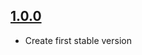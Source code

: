 ## [1.0.0](https://github.com/SDOSLabs/ALTENLoggerConsole/tree/1.0.0)

- Create first stable version
